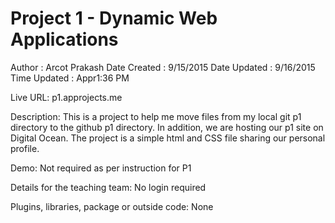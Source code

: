 # Project 1 - Dynamic Web Applications

Author       : Arcot Prakash
Date Created : 9/15/2015
Date Updated : 9/16/2015
Time Updated : Appr1:36 PM

Live URL:
p1.approjects.me

Description:
This is a project to help me move files from my local git p1 directory to the
github p1 directory.  In addition, we are hosting our p1 site on Digital Ocean.  The project is a simple html and
CSS file sharing our personal profile.

Demo:
Not required as per instruction for P1

Details for the teaching team:
No login required

Plugins, libraries, package or outside code:
None
